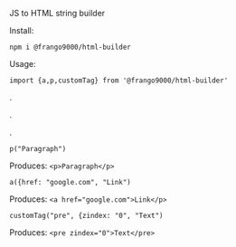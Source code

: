 JS to HTML string builder



Install:

``npm i @frango9000/html-builder``


Usage: 

``import {a,p,customTag} from '@frango9000/html-builder'``

.

.

.

``p("Paragraph")``

Produces: ``<p>Paragraph</p>``

``a({href: "google.com", "Link")``

Produces: ``<a href="google.com">Link</p>``

``customTag("pre", {zindex: "0", "Text")``

Produces: ``<pre zindex="0">Text</pre>``
